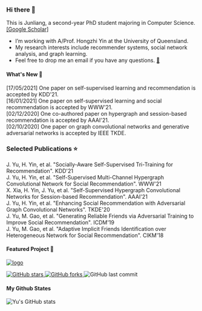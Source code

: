 ### Hi there 👋

This is Junliang, a second-year PhD student majoring in Computer Science. [[Google Scholar]](https://scholar.google.com/citations?user=JGuWOUIAAAAJ&hl=EN&oi=ao)
- I’m working with A/Prof. Hongzhi Yin at the University of Queensland.
- My research interests include recommender systems, social network analysis, and graph learning.
- Feel free to drop me an email if you have any questions. [📧](mailto:jl.yu@uq.edu.au)

#### What's New 📢
[17/05/2021] One paper on self-supervised learning and recommendation is accepted by KDD'21.  
[16/01/2021] One paper on self-supervised learning and social recommendation is accepted by WWW'21.  
[02/12/2020] One co-authored paper on hypergraph and session-based recommendation is accepted by AAAI'21.  
[02/10/2020] One paper on graph convolutional networks and generative adversarial networks is accepted by IEEE TKDE.

### Selected Publications ⭐️
J. Yu, H. Yin, et al. "Socially-Aware Self-Supervised Tri-Training for Recommendation". KDD'21<br>
J. Yu, H. Yin, et al. "Self-Supervised Multi-Channel Hypergraph Convolutional Network for Social Recommendation". WWW'21<br>
X. Xia, H. Yin, J. Yu, et al. "Self-Supervised Hypergraph Convolutional Networks for Session-based Recommendation". AAAI'21<br>
J. Yu, H. Yin, et al. "Enhancing Social Recommendation with Adversarial Graph Convolutional Networks". TKDE'20<br>
J. Yu, M. Gao, et al. "Generating Reliable Friends via Adversarial Training to Improve Social Recommendation". ICDM'19<br>
J. Yu, M. Gao, et al. "Adaptive Implicit Friends Identification over Heterogeneous Network for Social Recommendation". CIKM'18<br>




#### Featured Project 🍊
<a href="https://github.com/Coder-Yu/QRec"> <img src="https://i.ibb.co/Bsn8CM5/logo.png" alt="logo" border="0"></a><br>
<p float="left"> <a href="https://github.com/Coder-Yu/QRec/stargazers"> <img alt="GitHub stars" src="https://img.shields.io/github/stars/Coder-Yu/QRec"/> </a> <a href="https://github.com/Coder-Yu/QRec/network/members"> <img alt="GitHub forks" src="https://img.shields.io/github/forks/Coder-Yu/QRec"/> </a> <img alt="GitHub last commit" src="https://img.shields.io/github/last-commit/Coder-Yu/QRec"></p> 

#### My Github States

![Yu's GitHub stats](https://github-readme-stats.vercel.app/api?username=Coder-Yu)
